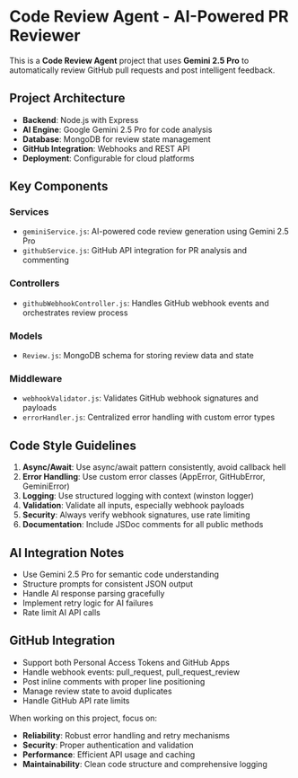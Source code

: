<!-- Use this file to provide workspace-specific custom instructions to Copilot. For more details, visit https://code.visualstudio.com/docs/copilot/copilot-customization#_use-a-githubcopilotinstructionsmd-file -->

# Code Review Agent - AI-Powered PR Reviewer

This is a **Code Review Agent** project that uses **Gemini 2.5 Pro** to automatically review GitHub pull requests and post intelligent feedback.

## Project Architecture

- **Backend**: Node.js with Express
- **AI Engine**: Google Gemini 2.5 Pro for code analysis
- **Database**: MongoDB for review state management
- **GitHub Integration**: Webhooks and REST API
- **Deployment**: Configurable for cloud platforms

## Key Components

### Services
- `geminiService.js`: AI-powered code review generation using Gemini 2.5 Pro
- `githubService.js`: GitHub API integration for PR analysis and commenting

### Controllers
- `githubWebhookController.js`: Handles GitHub webhook events and orchestrates review process

### Models
- `Review.js`: MongoDB schema for storing review data and state

### Middleware
- `webhookValidator.js`: Validates GitHub webhook signatures and payloads
- `errorHandler.js`: Centralized error handling with custom error types

## Code Style Guidelines

1. **Async/Await**: Use async/await pattern consistently, avoid callback hell
2. **Error Handling**: Use custom error classes (AppError, GitHubError, GeminiError)
3. **Logging**: Use structured logging with context (winston logger)
4. **Validation**: Validate all inputs, especially webhook payloads
5. **Security**: Always verify webhook signatures, use rate limiting
6. **Documentation**: Include JSDoc comments for all public methods

## AI Integration Notes

- Use Gemini 2.5 Pro for semantic code understanding
- Structure prompts for consistent JSON output
- Handle AI response parsing gracefully
- Implement retry logic for AI failures
- Rate limit AI API calls

## GitHub Integration

- Support both Personal Access Tokens and GitHub Apps
- Handle webhook events: pull_request, pull_request_review
- Post inline comments with proper line positioning
- Manage review state to avoid duplicates
- Handle GitHub API rate limits

When working on this project, focus on:
- **Reliability**: Robust error handling and retry mechanisms
- **Security**: Proper authentication and validation
- **Performance**: Efficient API usage and caching
- **Maintainability**: Clean code structure and comprehensive logging
